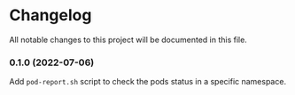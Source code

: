 # Changelog

All notable changes to this project will be documented in this file.

### 0.1.0 (2022-07-06)

Add `pod-report.sh` script to check the pods status in a specific namespace.
